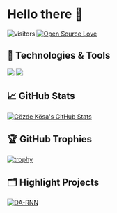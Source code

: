 # Hello there 👋

![visitors](https://visitor-badge.laobi.icu/badge?page_id=gozdekosa.gozdekosa)
[![Open Source Love](https://badges.frapsoft.com/os/v1/open-source.svg?v=102)](https://github.com/ellerbrock/open-source-badge/)


## 🔧 Technologies & Tools

![](https://img.shields.io/badge/Editor-VS_Code-informational?style=flat&logo=visual-studio-code&logoColor=white&color=6aa6f8)
![](https://img.shields.io/badge/Tools-PostgreSQL-informational?style=flat&logo=postgresql&logoColor=white&color=6aa6f8)


## &#x1f4c8; GitHub Stats

<a href="https://github.com/gozdekosa/gozdekosa">
  <img align="center" src="https://github-readme-stats.vercel.app/api/top-langs/?username=gozdekosa&hide=c%2B%2B,c,matlab,assembly&title_color=6aa6f8&text_color=8a919a&icon_color=6aa6f8&bg_color=22272e" alt="Gözde Kösa's GitHub Stats" />
</a>

## 🏆 GitHub Trophies

[![trophy](https://github-profile-trophy.vercel.app/?username=gozdekosa&theme=nord&column=7)](https://github.com/ryo-ma/github-profile-trophy)


## 🗂️ Highlight Projects

<a href="https://github.com/gozdekosa/gozdekosa">
  <img align="center" src="https://github-readme-stats.vercel.app/api/pin/?username=gozdekosa&repo=godd&show_icons=true&line_height=27&title_color=6aa6f8&text_color=8a919a&icon_color=6aa6f8&bg_color=22272e" alt="DA-RNN" />
</a>
